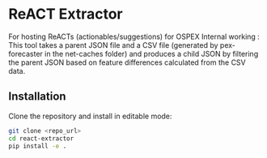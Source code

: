 # ReACT Extractor

For hosting ReACTs (actionables/suggestions) for OSPEX
Internal working : This tool takes a parent JSON file and a CSV file (generated by pex-forecaster in the net-caches folder) and produces a child JSON by filtering the parent JSON based on feature differences calculated from the CSV data.

## Installation

Clone the repository and install in editable mode:

```bash
git clone <repo_url>
cd react-extractor
pip install -e .